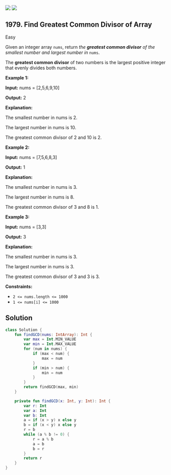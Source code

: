 [![](https://img.shields.io/github/stars/javadev/LeetCode-in-Kotlin?label=Stars&style=flat-square)](https://github.com/javadev/LeetCode-in-Kotlin)
[![](https://img.shields.io/github/forks/javadev/LeetCode-in-Kotlin?label=Fork%20me%20on%20GitHub%20&style=flat-square)](https://github.com/javadev/LeetCode-in-Kotlin/fork)

## 1979\. Find Greatest Common Divisor of Array

Easy

Given an integer array `nums`, return _the **greatest common divisor** of the smallest number and largest number in_ `nums`.

The **greatest common divisor** of two numbers is the largest positive integer that evenly divides both numbers.

**Example 1:**

**Input:** nums = [2,5,6,9,10]

**Output:** 2

**Explanation:** 

The smallest number in nums is 2. 

The largest number in nums is 10. 

The greatest common divisor of 2 and 10 is 2.

**Example 2:**

**Input:** nums = [7,5,6,8,3]

**Output:** 1

**Explanation:** 

The smallest number in nums is 3. 

The largest number in nums is 8. 

The greatest common divisor of 3 and 8 is 1.

**Example 3:**

**Input:** nums = [3,3]

**Output:** 3

**Explanation:** 

The smallest number in nums is 3. 

The largest number in nums is 3. 

The greatest common divisor of 3 and 3 is 3.

**Constraints:**

*   `2 <= nums.length <= 1000`
*   `1 <= nums[i] <= 1000`

## Solution

```kotlin
class Solution {
    fun findGCD(nums: IntArray): Int {
        var max = Int.MIN_VALUE
        var min = Int.MAX_VALUE
        for (num in nums) {
            if (max < num) {
                max = num
            }
            if (min > num) {
                min = num
            }
        }
        return findGCD(max, min)
    }

    private fun findGCD(x: Int, y: Int): Int {
        var r: Int
        var a: Int
        var b: Int
        a = if (x > y) x else y
        b = if (x < y) x else y
        r = b
        while (a % b != 0) {
            r = a % b
            a = b
            b = r
        }
        return r
    }
}
```